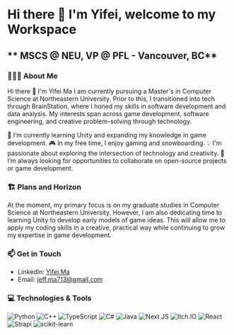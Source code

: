 
# Hi there 👋 I'm Yifei, welcome to my Workspace #

## ** MSCS @ NEU, VP @ PFL - Vancouver, BC** ##

### 🙋🏻‍♂️ About Me ###

Hi there 👋 I'm Yifei Ma
I am currently pursuing a Master's in Computer Science at Northeastern University. Prior to this, I transitioned into tech through BrainStation, where I honed my skills in software development and data analysis. My interests span across game development, software engineering, and creative problem-solving through technology.

🌱 I’m currently learning Unity and expanding my knowledge in game development.
🎮 In my free time, I enjoy gaming and snowboarding.
💡 I'm passionate about exploring the intersection of technology and creativity.
🔭 I’m always looking for opportunities to collaborate on open-source projects or game development.

### 🏗️ Plans and Horizon ###

At the moment, my primary focus is on my graduate studies in Computer Science at Northeastern University. However, I am also dedicating time to learning Unity to develop early models of game ideas. This will allow me to apply my coding skills in a creative, practical way while continuing to grow my expertise in game development.


### 📫 Get in Touch
- LinkedIn: [Yifei Ma](https://www.linkedin.com/in/jeff-yifei-ma)
- Email: [jeff.ma713@gmail.com](mailto:jeff.ma713@gmail.com.com)

### 💻 Technologies & Tools
![Python](https://img.shields.io/badge/python-3670A0?style=for-the-badge&logo=python&logoColor=ffdd54)
![C++](https://img.shields.io/badge/c++-%2300599C.svg?style=for-the-badge&logo=c%2B%2B&logoColor=white)
![TypeScript](https://img.shields.io/badge/TypeScript-007ACC?style=for-the-badge&logo=typescript&logoColor=white)
![C#](https://img.shields.io/badge/C%23-239120?style=for-the-badge&logo=csharp&logoColor=white)
![Java](https://img.shields.io/badge/java-%23ED8B00.svg?style=for-the-badge&logo=openjdk&logoColor=white)
![Next JS](https://img.shields.io/badge/Next-black?style=for-the-badge&logo=next.js&logoColor=white)
![Itch.IO](https://img.shields.io/badge/Itch.io-FA5C5C?style=for-the-badge&logo=itchdotio&logoColor=white)
![React](https://img.shields.io/badge/react-%2320232a.svg?style=for-the-badge&logo=react&logoColor=%2361DAFB)
![Strapi](https://img.shields.io/badge/strapi-%232E7EEA.svg?style=for-the-badge&logo=strapi&logoColor=white)
![scikit-learn](https://img.shields.io/badge/scikit--learn-%23F7931E.svg?style=for-the-badge&logo=scikit-learn&logoColor=white)






